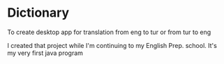 # Dictionary
To create desktop app for translation from eng to tur or from tur to eng

I created that project while I'm continuing to my English Prep. school. It's my very first java program
